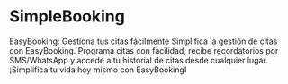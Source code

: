 # SimpleBooking
EasyBooking: Gestiona tus citas fácilmente  Simplifica la gestión de citas con EasyBooking. Programa citas con facilidad, recibe recordatorios por SMS/WhatsApp y accede a tu historial de citas desde cualquier lugar. ¡Simplifica tu vida hoy mismo con EasyBooking!
